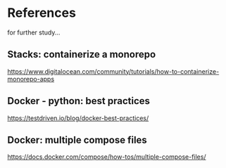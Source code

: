 # References
for further study...

## Stacks: containerize a monorepo
https://www.digitalocean.com/community/tutorials/how-to-containerize-monorepo-apps

## Docker - python:  best practices
https://testdriven.io/blog/docker-best-practices/

## Docker: multiple compose files
https://docs.docker.com/compose/how-tos/multiple-compose-files/

